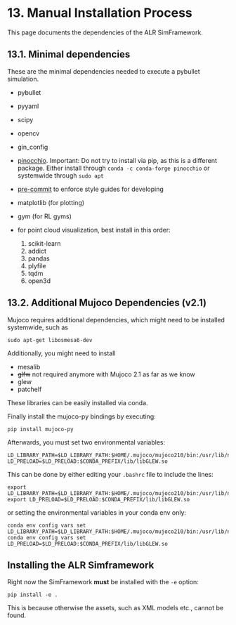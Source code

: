 # 13. Manual Installation Process
This page documents the dependencies of the ALR SimFramework.

## 13.1. Minimal dependencies
These are the minimal dependencies needed to execute a pybullet simulation.
- pybullet
- pyyaml
- scipy
- opencv
- gin_config
- [pinocchio](https://stack-of-tasks.github.io/pinocchio/download.html). Important: Do not try to install via pip, as this is a different package. Either install through `conda -c conda-forge pinocchio` or systemwide through `sudo apt`
- [pre-commit](https://pre-commit.com/) to enforce style guides for developing

- matplotlib (for plotting)
- gym (for RL gyms)
- for point cloud visualization, best install in this order:
  1. scikit-learn
  2. addict
  3. pandas
  4. plyfile
  5. tqdm
  6. open3d

## 13.2. Additional Mujoco Dependencies (v2.1)
Mujoco requires additional dependencies, which might need to be installed systemwide, such as 
```
sudo apt-get libosmesa6-dev
```
Additionally, you might need to install
- mesalib 
- ~~glfw~~ not required anymore with Mujoco 2.1 as far as we know
- glew 
- patchelf

These libraries can be easily installed via conda.

Finally install the mujoco-py bindings by executing:
```
pip install mujoco-py
```

Afterwards, you must set two environmental variables:
```
LD_LIBRARY_PATH=$LD_LIBRARY_PATH:$HOME/.mujoco/mujoco210/bin:/usr/lib/nvidia
LD_PRELOAD=$LD_PRELOAD:$CONDA_PREFIX/lib/libGLEW.so
```

This can be done by either editing your `.bashrc` file to include the lines:
```
export LD_LIBRARY_PATH=$LD_LIBRARY_PATH:$HOME/.mujoco/mujoco210/bin:/usr/lib/nvidia
export LD_PRELOAD=$LD_PRELOAD:$CONDA_PREFIX/lib/libGLEW.so
```

or setting the environmental variables in your conda env only:
```
conda env config vars set LD_LIBRARY_PATH=$LD_LIBRARY_PATH:$HOME/.mujoco/mujoco210/bin:/usr/lib/nvidia
conda env config vars set LD_PRELOAD=$LD_PRELOAD:$CONDA_PREFIX/lib/libGLEW.so
```

## Installing the ALR Simframework
Right now the SimFramework **must** be installed with the `-e` option:
```
pip install -e .
```

This is because otherwise the assets, such as XML models etc., cannot be found.